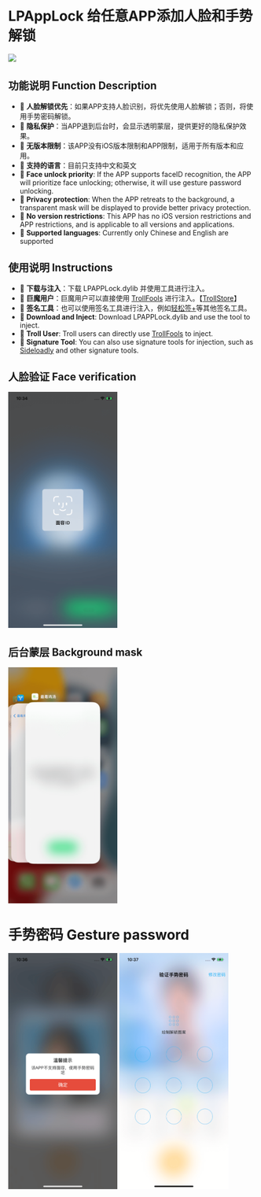 # LPAppLock 给任意APP添加人脸和手势解锁

[now-on-havoc]: https://havoc.app/package/lpapplock

[<img width="150" src="https://docs.havoc.app/img/badges/get_square.svg" />][now-on-havoc]

## 功能说明 Function Description
- 🌟 **人脸解锁优先**：如果APP支持人脸识别，将优先使用人脸解锁；否则，将使用手势密码解锁。
- 🌟 **隐私保护**：当APP退到后台时，会显示透明蒙层，提供更好的隐私保护效果。
- 🌟 **无版本限制**：该APP没有iOS版本限制和APP限制，适用于所有版本和应用。
- 🌟 **支持的语言**：目前只支持中文和英文
- 🌟 **Face unlock priority**: If the APP supports faceID recognition, the APP will prioritize face unlocking; otherwise, it will use gesture password unlocking.
- 🌟 **Privacy protection**: When the APP retreats to the background, a transparent mask will be displayed to provide better privacy protection.
- 🌟 **No version restrictions**: This APP has no iOS version restrictions and APP restrictions, and is applicable to all versions and applications.
- 🌟 **Supported languages**: Currently only Chinese and English are supported

## 使用说明 Instructions
- 🌟 **下载与注入**：下载 LPAPPLock.dylib 并使用工具进行注入。
- 🌟 **巨魔用户**：巨魔用户可以直接使用 [TrollFools](https://github.com/Lessica/TrollFools) 进行注入。【[TrollStore](https://github.com/opa334/TrollStore?tab=readme-ov-file)】
- 🌟 **签名工具**：也可以使用签名工具进行注入，例如[轻松签+](https://esing.yyyue.xyz/)等其他签名工具。
- 🌟 **Download and Inject**: Download LPAPPLock.dylib and use the tool to inject.
- 🌟 **Troll User**: Troll users can directly use [TrollFools](https://github.com/Lessica/TrollFools) to inject.
- 🌟 **Signature Tool**: You can also use signature tools for injection, such as [Sideloadly](https://sideloadly.io/) and other signature tools.

## 人脸验证 Face verification
<img src="./image/1.png" alt="Screenshot" width="222" height="480"/>

## 后台蒙层 Background mask
<img src="./image/5.png" alt="Screenshot" width="222" height="480"/>

# 手势密码 Gesture password
<img src="./image/3.png" alt="Screenshot" width="222" height="480"/>
<img src="./image/4.png" alt="Screenshot" width="222" height="480"/>
